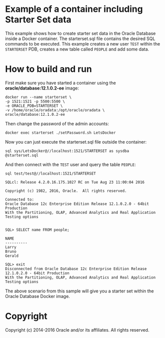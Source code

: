 Example of a container including Starter Set data
=================================================
This example shows how to create starter set data in the Oracle Database inside a Docker container.
The starterset.sql file contains the desired SQL commands to be executed.
This example creates a new user `TEST` within the `STARTERSET` PDB, creates a new table called `PEOPLE` and add some data.

# How to build and run
First make sure you have started a container using the **oracle/database:12.1.0.2-ee** image:

	docker run --name starterset \
	-p 1521:1521 -p 5500:5500 \
	-e ORACLE_PDB=STARTERSET \
	-v /home/oracle/oradata:/opt/oracle/oradata \
	oracle/database:12.1.0.2-ee

Then change the password of the admin accounts:

	docker exec starterset ./setPassword.sh LetsDocker

Now you can just execute the starterset.sql file outside the container:

	sql sys/LetsDocker@//localhost:1521/STARTERSET as sysdba @starterset.sql

And then connect with the `TEST` user and query the table `PEOPLE`:

	sql test/test@//localhost:1521/STARTERSET

	SQLcl: Release 4.2.0.16.175.1027 RC on Tue Aug 23 11:00:04 2016

	Copyright (c) 1982, 2016, Oracle.  All rights reserved.

	Connected to:
	Oracle Database 12c Enterprise Edition Release 12.1.0.2.0 - 64bit Production
	With the Partitioning, OLAP, Advanced Analytics and Real Application Testing options


	SQL> SELECT name FROM people;

	NAME
	----------
	Larry
	Bruno
	Gerald

	SQL> exit
	Disconnected from Oracle Database 12c Enterprise Edition Release 12.1.0.2.0 - 64bit Production
	With the Partitioning, OLAP, Advanced Analytics and Real Application Testing options

The above scenario from this sample will give you a starter set within the Oracle Database Docker image.

# Copyright
Copyright (c) 2014-2016 Oracle and/or its affiliates. All rights reserved.
